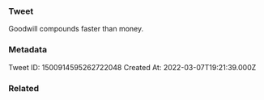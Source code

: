 ### Tweet
Goodwill compounds faster than money.

### Metadata
Tweet ID: 1500914595262722048
Created At: 2022-03-07T19:21:39.000Z

### Related

